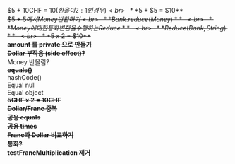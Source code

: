 $5 + 10CHF = $10 (환율이 2:1 인 경우)<br>
~~**$5 + $5 = $10**~~<br>
$5 + $5 에서 Money 반환하기<br>
~~**Bank.reduce(Money)**~~<br>
~~**Money에 대한 통화 변환을 수행하는 Reduce**~~<br>
~~**Reduce(Bank, String)**~~<br>
~~**$5 x 2 = $10**~~<br>
~~**amount 를 private 으로 만들기**~~<br>
~~**Dollar 부작용 (side effect)?**~~<br>
Money 반올림?<br>
**~~equals()~~**<br>
hashCode()<br>
Equal null<br>
Equal object<br>
~~**5CHF x 2 = 10CHF**~~<br>
~~**Dollar/Franc 중복**~~<br>
~~**공용 equals**~~<br>
~~**공용 times**~~<br>
~~**Franc과 Dollar 비교하기**~~<br>
~~**통화?**~~<br>
~~**testFrancMultiplication 제거**~~<br>